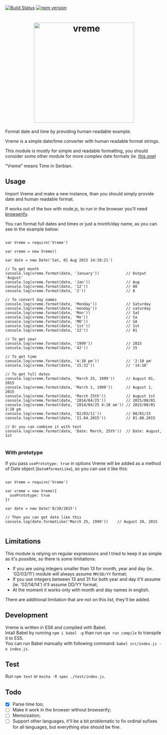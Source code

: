 [![Build Status](https://travis-ci.org/stojanovic/vreme.svg)](https://travis-ci.org/stojanovic/vreme) [![npm version](https://badge.fury.io/js/vreme.svg)](http://badge.fury.io/js/vreme)

<h1 align="center">
  <img width="320" src="https://rawgit.com/stojanovic/vreme/master/vreme.svg" alt="vreme">
  <br>
</h1>

Format date and time by providing human-readable example.

Vreme is a simple date/time converter with human readable format strings.

This module is mostly for simple and readable formatting, you should consider 
some other module for more complex date formats (ie. [this one](https://www.npmjs.com/package/strftime))

"Vreme" means Time in Serbian.

## Usage

Import Vreme and make a new instance, than you should simply provide date and 
human readable format.

If works out of the box with node.js, to run in the browser you'll need 
[browserify](https://www.npmjs.com/package/browserify).

You can format full dates and times or just a month/day name, as you can see 
in the example below:

```

var Vreme = require('Vreme')

var vreme = new Vreme()

var date = new Date('Sat, 01 Aug 2015 14:10:21')

// To get month
console.log(vreme.format(date, 'January'))            // Output 'August'
console.log(vreme.format(date, 'Jan'))                // Aug
console.log(vreme.format(date, '12'))                 // 08
console.log(vreme.format(date, '2'))                  // 8

// To convert day names
console.log(vreme.format(date, 'Monday'))             // Saturday
console.log(vreme.format(date, 'monday'))             // saturday
console.log(vreme.format(date, 'Mon'))                // Sat
console.log(vreme.format(date, 'Mo'))                 // Sa
console.log(vreme.format(date, 'MO'))                 // SA
console.log(vreme.format(date, '1st'))                // 1st
console.log(vreme.format(date, '22'))                 // 01

// To get year
console.log(vreme.format(date, '1999'))               // 2015
console.log(vreme.format(date, '42'))                 // 15

// To get time
console.log(vreme.format(date, '4:10 pm'))            // '2:10 pm'
console.log(vreme.format(date, '15:32'))              // '14:10'

// To get full dates
console.log(vreme.format(date, 'March 25, 1999'))     // August 01, 2015
console.log(vreme.format(date, 'March 1, 1999'))      // August 1, 2015
console.log(vreme.format(date, 'March 25th'))         // August 1st
console.log(vreme.format(date, '2014/04/25'))         // 2015/08/01
console.log(vreme.format(date, '2014/04/25 4:10 am')) // 2015/08/01 2:10 pm
console.log(vreme.format(date, '02/03/11'))           // 08/01/15
console.log(vreme.format(date, '21.04.2015'))         // 01.08.2015

// Or you can combine it with text
console.log(vreme.format(date, 'Date: March, 25th'))  // Date: August, 1st


```

### With prototype

If you pass `usePrototype: true` in options Vreme will be added as a method
of Date object (`Date#formatLike`), so you can use it like this:

```

var Vreme = require('Vreme')

var vreme = new Vreme({
  usePrototype: true
})

var date = new Date('8/20/2015')

// Then you can get date like this
console.log(date.formatLike('March 25, 1999'))    // August 20, 2015


```

## Limitations

This module is relying on regular expressions and I tried to keep it as simple 
as it's possible, so there is some limitations:

- If you are using integers smaller than 13 for month, year and day (ie. 
'02/03/11') module will always assume `MM/DD/YY` format;
- If you use integers between 13 and 31 for both year and day it'll assume (ie.
'02/14/14') it'll assume DD/YY format;
- At the moment it works only with month and day names in english.

There are additional limitation that are not on this list, they'll be added.

## Development

Vreme is written in ES6 and compiled with Babel.  
Intall Babel by running `npm i babel -g` than run `npm run compile` to 
transpile it to ES5.  
You can run Babel manually with following command: `babel src/index.js -o index.js`.

## Test

Run `npm test` or `mocha -R spec ./test/index.js`.

## Todo

- [x] Parse time too;
- [ ] Make it work in the browser without browserify;
- [ ] Memoization;
- [ ] Support other languages, it'll be a bit problematic to fix ordinal sufixes for
all languages, but everything else should be fine.
